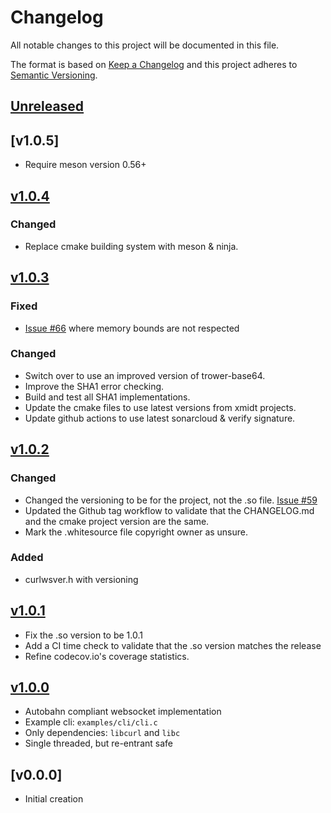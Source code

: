 <!--
SPDX-FileCopyrightText: 2021 Comcast Cable Communications Management, LLC
SPDX-License-Identifier: MIT
-->
# Changelog
All notable changes to this project will be documented in this file.

The format is based on [Keep a Changelog](http://keepachangelog.com/en/1.0.0/)
and this project adheres to [Semantic Versioning](http://semver.org/spec/v2.0.0.html).

## [Unreleased]

## [v1.0.5]
- Require meson version 0.56+

## [v1.0.4]

### Changed
- Replace cmake building system with meson & ninja.


## [v1.0.3]

### Fixed
- [Issue #66](https://github.com/xmidt-org/curlws/issues/66) where memory bounds are not respected

### Changed
- Switch over to use an improved version of trower-base64.
- Improve the SHA1 error checking.
- Build and test all SHA1 implementations.
- Update the cmake files to use latest versions from xmidt projects.
- Update github actions to use latest sonarcloud & verify signature.


## [v1.0.2]

### Changed
- Changed the versioning to be for the project, not the .so file.  [Issue #59](https://github.com/xmidt-org/curlws/issues/59)
- Updated the Github tag workflow to validate that the CHANGELOG.md and the cmake
  project version are the same.
- Mark the .whitesource file copyright owner as unsure.

### Added
- curlwsver.h with versioning


## [v1.0.1]
- Fix the .so version to be 1.0.1
- Add a CI time check to validate that the .so version matches the release
- Refine codecov.io's coverage statistics.


## [v1.0.0]
- Autobahn compliant websocket implementation
- Example cli: `examples/cli/cli.c`
- Only dependencies: `libcurl` and `libc`
- Single threaded, but re-entrant safe


## [v0.0.0]
- Initial creation

[Unreleased]: https://github.com/xmidt-org/curlws/compare/v1.0.4..HEAD
[v1.0.4]: https://github.com/xmidt-org/curlws/compare/v1.0.3..v1.0.4
[v1.0.3]: https://github.com/xmidt-org/curlws/compare/v1.0.2..v1.0.3
[v1.0.2]: https://github.com/xmidt-org/curlws/compare/v1.0.1..v1.0.2
[v1.0.1]: https://github.com/xmidt-org/curlws/compare/v1.0.0..v1.0.1
[v1.0.0]: https://github.com/xmidt-org/curlws/compare/v0.0.0..v1.0.0
